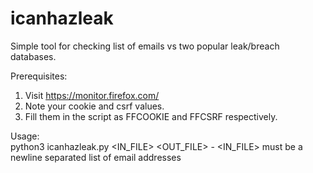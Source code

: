 # icanhazleak
Simple tool for checking list of emails vs two popular leak/breach databases.

Prerequisites:
1. Visit https://monitor.firefox.com/
2. Note your cookie and csrf values.
3. Fill them in the script as FFCOOKIE and FFCSRF respectively.

Usage:  
    python3 icanhazleak.py <IN_FILE> <OUT_FILE>
    - <IN_FILE> must be a newline separated list of email addresses
